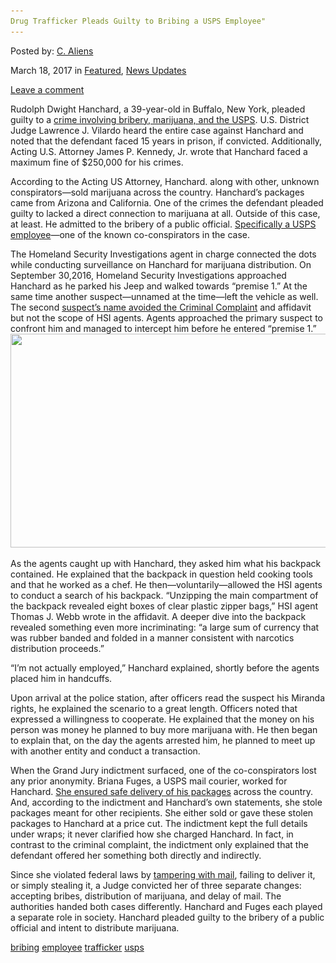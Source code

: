 ```yaml
---
Drug Trafficker Pleads Guilty to Bribing a USPS Employee"
---
```

<article class="post-listing post-18676 post type-post status-publish format-standard has-post-thumbnail hentry  tag-bribing tag-guilty tag-pleads tag-trafficker tag-usps">
    
<div class="post-inner">
    
    
    
<span>Posted by: <a href="https://www.deepdotweb.com/author/caliens/" title="">C. Aliens </a></span>
    
    
<span>March 18, 2017</span>
<span>in <a href="https://www.deepdotweb.com/category/deepdot-news/" rel="category tag">Featured</a>, <a href="https://www.deepdotweb.com/category/news-updates/" rel="category tag">News Updates</a></span>
    
<span><a href="https://www.deepdotweb.com/2017/03/18/drug-trafficker-pleads-guilty-bribing-usps-employee/#respond">Leave a comment</a></span>
</p>        
<p>Rudolph Dwight Hanchard, a 39-year-old in Buffalo, New York, pleaded guilty to a <a href="https://www.justice.gov/usao-wdny/pr/buffalojamaican-drug-dealer-pleads-guilty-bribery-postal-carrier">crime involving bribery, marijuana, and the USPS</a>. U.S. District Judge Lawrence J. Vilardo heard the entire case against Hanchard and noted that the defendant faced 15 years in prison, if convicted. Additionally, Acting U.S. Attorney James P. Kennedy, Jr. wrote that Hanchard faced a maximum fine of $250,000 for his crimes.</p>
<p>According to the Acting US Attorney, Hanchard. along with other, unknown conspirators—sold marijuana across the country. Hanchard&#8217;s packages came from Arizona and California. One of the crimes the defendant pleaded guilty to lacked a direct connection to marijuana at all. Outside of this case, at least. He admitted to the bribery of a public official. <a href="https://www.deepdotweb.com/tag/usps/">Specifically a USPS employee</a>—one of the known co-conspirators in the case.</p>
<p>The Homeland Security Investigations agent in charge connected the dots while conducting surveillance on Hanchard for marijuana distribution. On September 30,2016, Homeland Security Investigations approached Hanchard as he parked his Jeep and walked towards “premise 1.” At the same time another suspect—unnamed at the time—left the vehicle as well. The second <a href="https://www.scribd.com/document/341000571/RUDOLPH-DWIGHT-HANCHARD-criminal-complaint">suspect&#8217;s name avoided the Criminal Complaint</a> and affidavit but not the scope of HSI agents. Agents approached the primary suspect to confront him and managed to intercept him before he entered “premise 1.” <img class="wp-image-18681 aligncenter" src="/imgs/2017/03/word-image-46.png" width="639" height="342" srcset="/imgs/2017/03/word-image-46.png 968w, /imgs/2017/03/word-image-46-300x161.png 300w" sizes="(max-width: 639px) 100vw, 639px" /></p>
<p>As the agents caught up with Hanchard, they asked him what his backpack contained. He explained that the backpack in question held cooking tools and that he worked as a chef. He then—voluntarily—allowed the HSI agents to conduct a search of his backpack. “Unzipping the main compartment of the backpack revealed eight boxes of clear plastic zipper bags,” HSI agent Thomas J. Webb wrote in the affidavit. A deeper dive into the backpack revealed something even more incriminating: “a large sum of currency that was rubber banded and folded in a manner consistent with narcotics distribution proceeds.”</p>
<p>“I&#8217;m not actually employed,” Hanchard explained, shortly before the agents placed him in handcuffs.</p>
<p>Upon arrival at the police station, after officers read the suspect his Miranda rights, he explained the scenario to a great length. Officers noted that expressed a willingness to cooperate. He explained that the money on his person was money he planned to buy more marijuana with. He then began to explain that, on the day the agents arrested him, he planned to meet up with another entity and conduct a transaction.</p>
<p>When the Grand Jury indictment surfaced, one of the co-conspirators lost any prior anonymity. Briana Fuges, a USPS mail courier, worked for Hanchard. <a href="https://www.scribd.com/document/340997921/RUDOLPH-DWIGHT-HANCHARD-indictment">She ensured safe delivery of his packages</a> across the country. And, according to the indictment and Hanchard&#8217;s own statements, she stole packages meant for other recipients. She either sold or gave these stolen packages to Hanchard at a price cut. The indictment kept the full details under wraps; it never clarified how she charged Hanchard. In fact, in contrast to the criminal complaint, the indictment only explained that the defendant offered her something both directly and indirectly.</p>
<p>Since she violated federal laws by <a href="https://www.deepdotweb.com/tag/mail/">tampering with mail</a>, failing to deliver it, or simply stealing it, a Judge convicted her of three separate changes: accepting bribes, distribution of marijuana, and delay of mail. The authorities handed both cases differently. Hanchard and Fuges each played a separate role in society. Hanchard pleaded guilty to the bribery of a public official and intent to distribute marijuana.</p>
    
    
</div><!-- .entry /-->
<a href="https://www.deepdotweb.com/tag/bribing/" rel="tag">bribing</a>  <a href="https://www.deepdotweb.com/tag/employee/" rel="tag">employee</a>   <a href="https://www.deepdotweb.com/tag/trafficker/" rel="tag">trafficker</a> <a href="https://www.deepdotweb.com/tag/usps/" rel="tag">usps</a></span>				<span style="display:none" class="updated">2017-03-18<a href="https://www.deepdotweb.com/author/caliens/" title="Posts by C. Aliens" rel="author">C. Aliens</a></strong></div>
    
    
</div><!-- .post-inner -->
</article><!-- .post-listing -->


